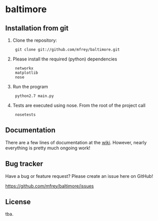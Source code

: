 baltimore
=========

Installation from git
---------------------
1. Clone the repository:

		git clone git://github.com/mfrey/baltimore.git

2. Please install the required (python) dependencies

		networkx
		matplotlib
		nose	

3. Run the program

		python2.7 main.py

4. Tests are executed using nose. From the root of the project call

		nosetests

Documentation
-------------
There are a few lines of documentation at the [wiki](https://github.com/mfrey/baltimore/wiki). However, nearly 
everything is pretty much ongoing work!

Bug tracker
-----------
Have a bug or feature request? Please create an issue here on GitHub!

https://github.com/mfrey/baltimore/issues

License
-------
tba.

